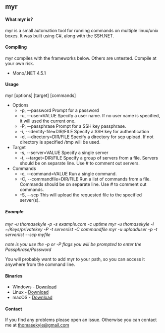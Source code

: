 ## myr


#### What myr is?
myr is a small automation tool for running commands on multiple linux/unix boxes. It was built using C#, along with the SSH.NET.

#### Compiling
myr compiles with the frameworks below. Others are untested. Compile at your own risk.
- Mono/.NET 4.5.1

#### Usage
myr [options] [target] [commands]
- Options
  - -p, --password Prompt for a password
  - -u, --user=VALUE Specify a user name. If no user name is specified, it will used the current one.
  - -P, --passphrase Prompt for a SSH key passphrase.
  - -i, --identity-file=DIR/FILE Specify a SSH key for authentication
  - -d, --directory=DIR/FILE Specify a directory for scp upload. If not directory is specified /tmp will be used.
- Target
  - -s, --server=VALUE Specify a single server
  - -t, --target=DIR/FILE Specify a group of servers from a file. Servers should be on separate line. Use # to comment out servers.
- Commands
  - -c, --command=VALUE Run a single command.
  - -C, --commandfile=DIR/FILE Run a list of commands from a file. Commands should be on separate line. Use # to comment out commands.
  - -S, --scp This will upload the requested file to the specified server(s).

##### Example
 *myr -u thomasekyle -p -s example.com -c uptime*
 *myr -u thomasekyle -i ~/Keys/privatekey -P -t serverlist -C commandfile*
 *myr -u uploaduser -p -t serverlist --scp myfile*

 *note is you use the -p or -P flags you will be prompted to enter the Passphrase/Password*


  You will probably want to add myr to your path, so you can access it anywhere from the command line.


  #### Binaries
  - Windows - [Download](https://github.com/thomasekyle/myr/blob/release/myr_Win.zip?raw=true)
  - Linux - [Download](https://github.com/thomasekyle/myr/blob/release/myr_Linux.tar?raw=true)
  - macOS - [Download](https://github.com/thomasekyle/myr/blob/release/myr_macOS.tar?raw=true)

  #### Contact
  If you find any problems please open an issue. Otherwise you can contact me at thomasekyle@gmail.com
